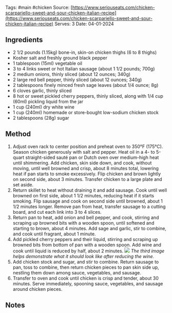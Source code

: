 Tags: #main #chicken 
Source: [https://www.seriouseats.com/chicken-scarpariello-sweet-and-sour-chicken-italian-recipe](https://www.seriouseats.com/chicken-scarpariello-sweet-and-sour-chicken-italian-recipe)
Serves: 3
Date: 04-01-2024  

## Ingredients

- 2 1/2 pounds (1.15kg) bone-in, skin-on chicken thighs (6 to 8 thighs)
- Kosher salt and freshly ground black pepper
- 1 tablespoon (15ml) vegetable oil
- 3 to 4 links sweet or hot Italian sausage (about 1 1/2 pounds; 700g)
- 2 medium onions, thinly sliced (about 12 ounces; 340g)
- 2 large red bell pepper, thinly sliced (about 12 ounces; 340g)
- 2 tablespoons finely minced fresh sage leaves (about 1/4 ounce; 8g)
- 6 cloves garlic, thinly sliced
- 8 hot or sweet pickled cherry peppers, thinly sliced, along with 1/4 cup (60ml) pickling liquid from the jar
- 1 cup (240ml) dry white wine
- 1 cup (240ml) homemade or store-bought low-sodium chicken stock
- 2 tablespoons (28g) sugar

## Method

1.  Adjust oven rack to center position and preheat oven to 350°F (175°C). Season chicken generously with salt and pepper. Heat oil in a 4- to 5-quart straight-sided sauté pan or Dutch oven over medium-high heat until shimmering. Add chicken, skin side down, and cook, without moving, until well browned and crisp, about 8 minutes total, lowering heat if pan starts to smoke excessively. Flip chicken and brown lightly on second side, about 3 minutes. Transfer chicken to a large plate and set aside.
2. Return skillet to heat without draining it and add sausage. Cook until well browned on first side, about 1 1/2 minutes, reducing heat if it starts smoking. Flip sausage and cook on second side until browned, about 1 1/2 minutes longer. Remove pan from heat, transfer sausage to a cutting board, and cut each link into 3 to 4 slices.
3. Return pan to heat, add onion and bell pepper, and cook, stirring and scraping up browned bits with a wooden spoon, until softened and starting to brown, about 4 minutes. Add sage and garlic, stir to combine, and cook until fragrant, about 1 minute.
4. Add pickled cherry peppers and their liquid, stirring and scraping up browned bits from bottom of pan with a wooden spoon. Add wine and cook until liquid is reduced by half, about 2 minutes.
   ![](6mw6fkky.bmp)
   *The third image helps demonstrate what it should look like after reducing the wine.*
5. Add chicken stock and sugar, and stir to combine. Return sausage to pan, toss to combine, then return chicken pieces to pan skin side up, nestling them down among sauce, vegetables, and sausage.
6. Transfer to oven and cook until chicken is crisp and tender, about 30 minutes. Serve immediately, spooning sauce, vegetables, and sausage around chicken pieces.

## Notes